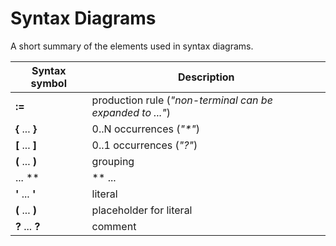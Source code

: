 # Syntax Diagrams

A short summary of the elements used in syntax diagrams.

| Syntax symbol     | Description                                               |
| ----------------- | --------------------------------------------------------- |
| **:=**            | production rule (*"non-terminal can be expanded to ..."*) |
| **{** ... **}**   | 0..N occurrences (*"\*"*)                                 |
| **\[** ... **\]** | 0..1 occurrences (*"?"*)                                  |
| **(** ... **)**   | grouping                                                  |
| ... **|** ...     | alternative                                               |
| **'** ... **'**   | literal                                                   |
| **(** ... **)** | placeholder for literal                                   |
| **?** ... **?**   | comment                                                   |
